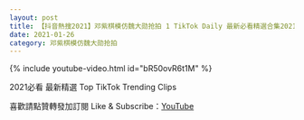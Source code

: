 ```yaml
---
layout: post
title: 【抖音熱搜2021】邓紫棋模仿魏大勋抢拍 1 TikTok Daily 最新必看精選合集2021 01 26
date: 2021-01-26
category: 邓紫棋模仿魏大勋抢拍
---
```


{% include youtube-video.html id="bR50ovR6t1M" %}

2021必看 最新精選 Top TikTok Trending Clips

喜歡請點贊轉發加訂閱 Like & Subscribe：[YouTube](https://www.youtube.com/channel/UCAoR7VcanIPd04uEq_GIylA/videos)

